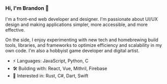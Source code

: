 ### Hi, I'm Brandon 👋
I'm a front-end web developer and designer. I'm passionate about UI/UX design and making applications simpler, more accessible, and more effective.

On the side, I enjoy experimenting with new tech and homebrewing build tools, libraries, and frameworks to optimize efficiency and scalability in my own code. I'm also a hobbyist game developer and digital artist.

- ⚡️ Languages: JavaScript, Python, C
- 🛠 Building with: React, Vue, Mithril, Firebase
- 👀 Interested in: Rust, C#, Dart, Swift
